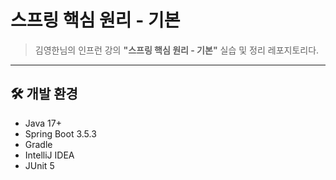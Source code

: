 # 스프링 핵심 원리 - 기본

> 김영한님의 인프런 강의 **"스프링 핵심 원리 - 기본"** 실습 및 정리 레포지토리다.

---

## 🛠️ 개발 환경

- Java 17+
- Spring Boot 3.5.3
- Gradle
- IntelliJ IDEA
- JUnit 5